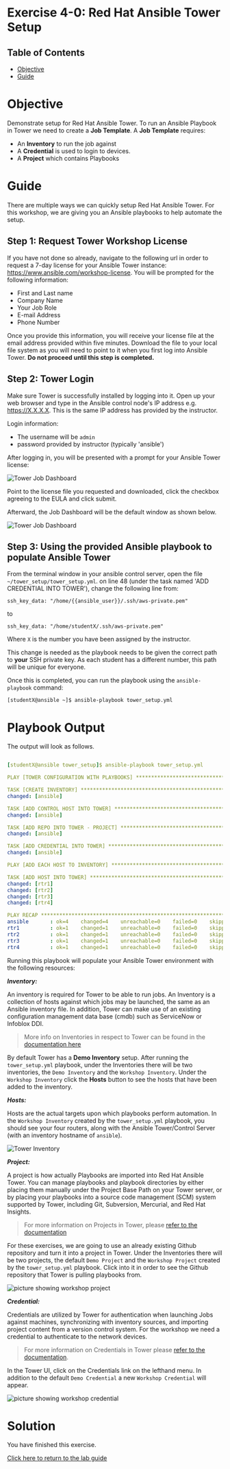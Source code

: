 # Exercise 4-0: Red Hat Ansible Tower Setup

## Table of Contents

- [Objective](#Objective)
- [Guide](#Guide)

# Objective

Demonstrate setup for Red Hat Ansible Tower.  To run an Ansible Playbook in Tower we need to create a **Job Template**.  A **Job Template** requires:
 - An **Inventory** to run the job against
 - A **Credential** is used to login to devices.
 - A **Project** which contains Playbooks

# Guide


There are multiple ways we can quickly setup Red Hat Ansible Tower.  For this workshop, we are giving you an Ansible playbooks to help automate the setup.

## Step 1: Request Tower Workshop License

If you have not done so already, navigate to the following url in order to request a 7-day license for your Ansible Tower instance: https://www.ansible.com/workshop-license. You will be prompted for the following information:

 - First and Last name
 - Company Name
 - Your Job Role
 - E-mail Address
 - Phone Number

Once you provide this information, you will receive your license file at the email address provided within five minutes. Download the file to your local file system as you will need to point to it when you first log into Ansible Tower. **Do not proceed until this step is completed.**


## Step 2: Tower Login

Make sure Tower is successfully installed by logging into it.  Open up your web browser and type in the Ansible control node's IP address e.g. https://X.X.X.X.  This is the same IP address has provided by the instructor.

Login information:
- The username will be `admin`
- password provided by instructor (typically 'ansible')

After logging in, you will be presented with a prompt for your Ansible Tower license:

![Tower Job Dashboard](images/tower_license.png)

Point to the license file you requested and downloaded, click the checkbox agreeing to the EULA and click submit.

Afterward, the Job Dashboard will be the default window as shown below.

![Tower Job Dashboard](images/tower_login.png)


## Step 3: Using the provided Ansible playbook to populate Ansible Tower

From the terminal window in your ansible control server, open the file `~/tower_setup/tower_setup.yml`. on line 48 (under the task named 'ADD CREDENTIAL INTO TOWER'), change the following line from:

`ssh_key_data: "/home/{{ansible_user}}/.ssh/aws-private.pem"`

to

`ssh_key_data: "/home/studentX/.ssh/aws-private.pem"`

Where `X` is the number you have been assigned by the instructor.

This change is needed as the playbook needs to be given the correct path to **your** SSH private key. As each student has a different number, this path will be unique for everyone.

Once this is completed, you can run the playbook using the `ansible-playbook` command:

```
[studentX@ansible ~]$ ansible-playbook tower_setup.yml
```

# Playbook Output

The output will look as follows.

```yaml

[studentX@ansible tower_setup]$ ansible-playbook tower_setup.yml

PLAY [TOWER CONFIGURATION WITH PLAYBOOKS] ***********************************************************

TASK [CREATE INVENTORY] *****************************************************************************
changed: [ansible]

TASK [ADD CONTROL HOST INTO TOWER] ******************************************************************
changed: [ansible]

TASK [ADD REPO INTO TOWER - PROJECT] ****************************************************************
changed: [ansible]

TASK [ADD CREDENTIAL INTO TOWER] ********************************************************************
changed: [ansible]

PLAY [ADD EACH HOST TO INVENTORY] *******************************************************************

TASK [ADD HOST INTO TOWER] **************************************************************************
changed: [rtr1]
changed: [rtr2]
changed: [rtr3]
changed: [rtr4]

PLAY RECAP ******************************************************************************************
ansible       : ok=4    changed=4    unreachable=0    failed=0    skipped=0    rescued=0    ignored=0   
rtr1          : ok=1    changed=1    unreachable=0    failed=0    skipped=0    rescued=0    ignored=0   
rtr2          : ok=1    changed=1    unreachable=0    failed=0    skipped=0    rescued=0    ignored=0   
rtr3          : ok=1    changed=1    unreachable=0    failed=0    skipped=0    rescued=0    ignored=0   
rtr4          : ok=1    changed=1    unreachable=0    failed=0    skipped=0    rescued=0    ignored=0
```

Running this playbook will populate your Ansible Tower environment with the following resources:

***Inventory:***

An inventory is required for Tower to be able to run jobs.  An Inventory is a collection of hosts against which jobs may be launched, the same as an Ansible inventory file. In addition, Tower can make use of an existing configuration management data base (cmdb) such as ServiceNow or Infoblox DDI.

>More info on Inventories in respect to Tower can be found in the [documentation here](https://docs.ansible.com/ansible-tower/latest/html/userguide/inventories.html)

By default Tower has a **Demo Inventory** setup. After running the `tower_setup.yml` playbook, under the Inventories there will be two inventories, the `Demo Inventory` and the `Workshop Inventory`.  Under the `Workshop Inventory` click the **Hosts** button to see the hosts that have been added to the inventory.

***Hosts:***

Hosts are the actual targets upon which playbooks perform automation. In the `Workshop Inventory` created by the `tower_setup.yml` playbook, you should see your four routers, along with the Ansible Tower/Control Server (with an inventory hostname of `ansible`).

![Tower Inventory](images/workshop_inventory.png)

***Project:***

A project is how actually Playbooks are imported into Red Hat Ansible Tower.  You can manage playbooks and playbook directories by either placing them manually under the Project Base Path on your Tower server, or by placing your playbooks into a source code management (SCM) system supported by Tower, including Git, Subversion, Mercurial, and Red Hat Insights.  

> For more information on Projects in Tower, please [refer to the documentation](https://docs.ansible.com/ansible-tower/latest/html/userguide/projects.html)

For these exercises, we are going to use an already existing Github repository and turn it into a project in Tower. Under the Inventories there will be two projects, the default `Demo Project` and the `Workshop Project` created by the `tower_setup.yml` playbook. Click into it in order to see the Github repository that Tower is pulling playbooks from.

![picture showing workshop project](images/workshop_project.png)

***Credential:***

Credentials are utilized by Tower for authentication when launching Jobs against machines, synchronizing with inventory sources, and importing project content from a version control system.  For the workshop we need a credential to authenticate to the network devices.

> For more information on Credentials in Tower please [refer to the documentation](https://docs.ansible.com/ansible-tower/latest/html/userguide/credentials.html).

In the Tower UI, click on the Credentials link on the lefthand menu.  In addition to the default `Demo Credential` a new `Workshop Credential` will appear.

![picture showing workshop credential](images/workshop_credential.png)

# Solution
You have finished this exercise.  

[Click here to return to the lab guide](../README.md)
